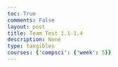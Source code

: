 ```yaml
---
toc: True
comments: False
layout: post
title: Team Test 1.1-1.4
description: None
type: tangibles
courses: {'compsci': {'week': 5}}
---
```


<script src="https://utteranc.es/client.js"
    repo="srivaidyas/student"
    issue-term="pathname"
    label="comments"
    theme="github-light"
    crossorigin="anonymous"
    async>
</script>

